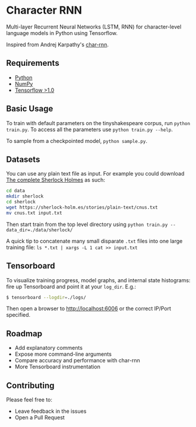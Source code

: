 Character RNN
===

Multi-layer Recurrent Neural Networks (LSTM, RNN) for character-level language models in Python using Tensorflow.

Inspired from Andrej Karpathy's [char-rnn](https://github.com/karpathy/char-rnn).

## Requirements

- [Python](http://python.org)
- [NumPy](http://numpy.org)
- [Tensorflow >1.0](http://www.tensorflow.org)

## Basic Usage

To train with default parameters on the tinyshakespeare corpus, run `python train.py`. To access all the parameters use `python train.py --help`.

To sample from a checkpointed model, `python sample.py`.

## Datasets

You can use any plain text file as input. For example you could download [The complete Sherlock Holmes](https://sherlock-holm.es/ascii/) as such:

```bash
cd data
mkdir sherlock
cd sherlock
wget https://sherlock-holm.es/stories/plain-text/cnus.txt
mv cnus.txt input.txt
```

Then start train from the top level directory using `python train.py --data_dir=./data/sherlock/`

A quick tip to concatenate many small disparate `.txt` files into one large training file: `ls *.txt | xargs -L 1 cat >> input.txt`

## Tensorboard

To visualize training progress, model graphs, and internal state histograms:  fire up Tensorboard and point it at your `log_dir`.  E.g.:
```bash
$ tensorboard --logdir=./logs/
```

Then open a browser to [http://localhost:6006](http://localhost:6006) or the correct IP/Port specified.


## Roadmap

- Add explanatory comments
- Expose more command-line arguments
- Compare accuracy and performance with char-rnn
- More Tensorboard instrumentation

## Contributing

Please feel free to:
* Leave feedback in the issues
* Open a Pull Request
